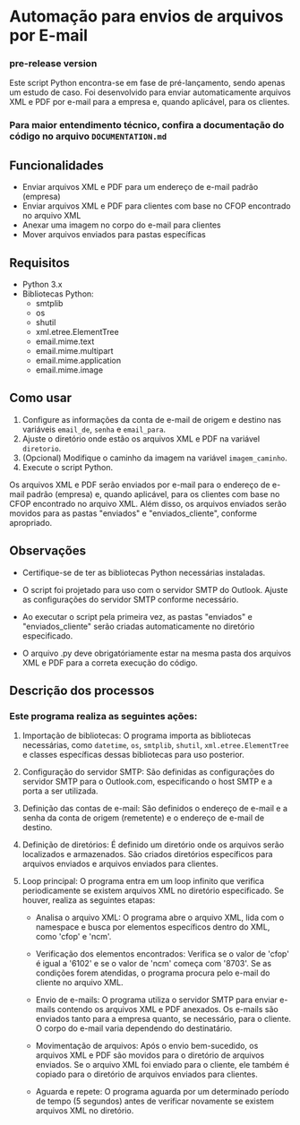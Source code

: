 # Automação para envios de arquivos por E-mail

###  pre-release version

Este script Python encontra-se em fase de pré-lançamento, sendo apenas um estudo de caso. Foi desenvolvido para enviar automaticamente arquivos XML e PDF por e-mail para a empresa e, quando aplicável, para os clientes.

### Para maior entendimento técnico, confira a documentação do código no arquivo `DOCUMENTATION.md`


## Funcionalidades

- Enviar arquivos XML e PDF para um endereço de e-mail padrão (empresa)
- Enviar arquivos XML e PDF para clientes com base no CFOP encontrado no arquivo XML
- Anexar uma imagem no corpo do e-mail para clientes
- Mover arquivos enviados para pastas específicas

## Requisitos

- Python 3.x
- Bibliotecas Python:
    - smtplib
    - os
    - shutil
    - xml.etree.ElementTree
    - email.mime.text
    - email.mime.multipart
    - email.mime.application
    - email.mime.image

## Como usar

1. Configure as informações da conta de e-mail de origem e destino nas variáveis `email_de`, `senha` e `email_para`.
2. Ajuste o diretório onde estão os arquivos XML e PDF na variável `diretorio`.
3. (Opcional) Modifique o caminho da imagem na variável `imagem_caminho`.
4. Execute o script Python.

Os arquivos XML e PDF serão enviados por e-mail para o endereço de e-mail padrão (empresa) e, quando aplicável, para os clientes com base no CFOP encontrado no arquivo XML. Além disso, os arquivos enviados serão movidos para as pastas "enviados" e "enviados_cliente", conforme apropriado.

## Observações

- Certifique-se de ter as bibliotecas Python necessárias instaladas.

- O script foi projetado para uso com o servidor SMTP do Outlook. Ajuste as configurações do servidor SMTP conforme necessário.

- Ao executar o script pela primeira vez, as pastas "enviados" e "enviados_cliente" serão criadas automaticamente no diretório especificado.

- O arquivo .py deve obrigatóriamente estar na mesma pasta dos arquivos XML e PDF para a correta execução do código.

## Descrição dos processos 

### Este programa realiza as seguintes ações:

1. Importação de bibliotecas: O programa importa as bibliotecas necessárias, como `datetime`, `os`, `smtplib`, `shutil`, `xml.etree.ElementTree` e classes específicas dessas bibliotecas para uso posterior.

2. Configuração do servidor SMTP: São definidas as configurações do servidor SMTP para o Outlook.com, especificando o host SMTP e a porta a ser utilizada.

3. Definição das contas de e-mail: São definidos o endereço de e-mail e a senha da conta de origem (remetente) e o endereço de e-mail de destino.

4. Definição de diretórios: É definido um diretório onde os arquivos serão localizados e armazenados. São criados diretórios específicos para arquivos enviados e arquivos enviados para clientes.

5. Loop principal: O programa entra em um loop infinito que verifica periodicamente se existem arquivos XML no diretório especificado. Se houver, realiza as seguintes etapas:

    * Analisa o arquivo XML: O programa abre o arquivo XML, lida com o namespace e busca por elementos específicos dentro do XML, como 'cfop' e 'ncm'.

   * Verificação dos elementos encontrados: Verifica se o valor de 'cfop' é igual a '6102' e se o valor de 'ncm' começa com '8703'. Se as condições forem atendidas, o programa   procura pelo e-mail do cliente no arquivo XML.

   * Envio de e-mails: O programa utiliza o servidor SMTP para enviar e-mails contendo os arquivos XML e PDF anexados. Os e-mails são enviados tanto para a empresa quanto, se necessário, para o cliente. O corpo do e-mail varia dependendo do destinatário.

   * Movimentação de arquivos: Após o envio bem-sucedido, os arquivos XML e PDF são movidos para o diretório de arquivos enviados. Se o arquivo XML foi enviado para o cliente, ele também é copiado para o diretório de arquivos enviados para clientes.

   * Aguarda e repete: O programa aguarda por um determinado período de tempo (5 segundos) antes de verificar novamente se existem arquivos XML no diretório.
